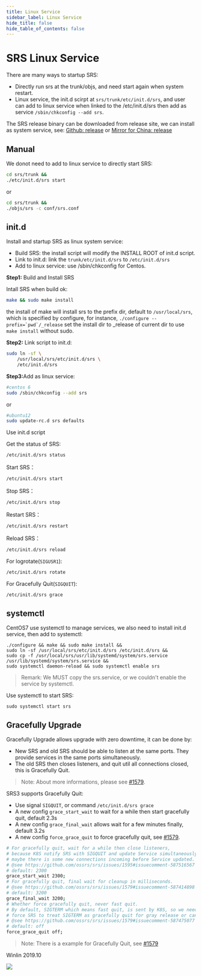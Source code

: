 ```yaml
---
title: Linux Service
sidebar_label: Linux Service
hide_title: false
hide_table_of_contents: false
---
```


# SRS Linux Service

There are many ways to startup SRS:
* Directly run srs at the trunk/objs, and need start again when system restart.
* Linux service, the init.d scirpt at `srs/trunk/etc/init.d/srs`, and user can add to linux service when linked to the /etc/init.d/srs then add as service `/sbin/chkconfig --add srs`.

The SRS release binary can be downloaded from release site, we can install as system service, see: [Github: release](http://ossrs.net/srs.release) or [Mirror for China: release](http://www.ossrs.net)

## Manual

We donot need to add to linux service to directly start SRS:

```bash
cd srs/trunk &&
./etc/init.d/srs start
```

or

```bash
cd srs/trunk &&
./objs/srs -c conf/srs.conf
```

## init.d

Install and startup SRS as linux system service:
* Build SRS: the install script will modify the INSTALL ROOT of init.d script.
* Link to init.d: link the `trunk/etc/init.d/srs` to `/etc/init.d/srs`
* Add to linux service: use /sbin/chkconfig for Centos.

<strong>Step1:</strong> Build and Install SRS

Intall SRS when build ok:

```bash
make && sudo make install
```

the install of make will install srs to the prefix dir, default to `/usr/local/srs`, which is specified by configure, for instance, ```./configure --prefix=`pwd`/_release``` set the install dir to _release of current dir to use `make install` without sudo.

<strong>Step2:</strong> Link script to init.d:

```bash
sudo ln -sf \
    /usr/local/srs/etc/init.d/srs \
    /etc/init.d/srs
```

<strong>Step3:</strong>Add as linux service:

```bash
#centos 6
sudo /sbin/chkconfig --add srs
```

or

```bash
#ubuntu12
sudo update-rc.d srs defaults
```

Use init.d script

Get the status of SRS:

```bash
/etc/init.d/srs status
```

Start SRS：

```bash
/etc/init.d/srs start
```

Stop SRS：

```bash
/etc/init.d/srs stop
```

Restart SRS：

```bash
/etc/init.d/srs restart
```

Reload SRS：

```bash
/etc/init.d/srs reload
```

For logrotate(`SIGUSR1`):

```bash
/etc/init.d/srs rotate
```

For Gracefully Quit(`SIGQUIT`):

```bash
/etc/init.d/srs grace
```

## systemctl

CentOS7 use systemctl to manage services, we also need to install init.d service, then add to systemctl:

```
./configure && make && sudo make install &&
sudo ln -sf /usr/local/srs/etc/init.d/srs /etc/init.d/srs &&
sudo cp -f /usr/local/srs/usr/lib/systemd/system/srs.service /usr/lib/systemd/system/srs.service &&
sudo systemctl daemon-reload && sudo systemctl enable srs
```

> Remark: We MUST copy the srs.service, or we couldn't enable the service by systemctl.

Use systemctl to start SRS:

```
sudo systemctl start srs
```

## Gracefully Upgrade

Gracefully Upgrade allows upgrade with zero downtime, it can be done by:

* New SRS and old SRS should be able to listen at the same ports. They provide services in the same ports simultaneously.
* The old SRS then closes listeners, and quit util all connections closed, this is Gracefully Quit.

> Note: About more informations, please see [#1579](https://github.com/ossrs/srs/issues/1579#issuecomment-587233844).

SRS3 supports Gracefully Quit:

* Use signal `SIGQUIT`, or command `/etc/init.d/srs grace`
* A new config `grace_start_wait` to wait for a while then start gracefully quit, default 2.3s
* A new config `grace_final_wait` allows wait for a few minutes finally, default 3.2s
* A new config `force_grace_quit` to force gracefully quit, see [#1579](https://github.com/ossrs/srs/issues/1579#issuecomment-587475077).

```bash
# For gracefully quit, wait for a while then close listeners,
# because K8S notify SRS with SIGQUIT and update Service simultaneously,
# maybe there is some new connections incoming before Service updated.
# @see https://github.com/ossrs/srs/issues/1595#issuecomment-587516567
# default: 2300
grace_start_wait 2300;
# For gracefully quit, final wait for cleanup in milliseconds.
# @see https://github.com/ossrs/srs/issues/1579#issuecomment-587414898
# default: 3200
grace_final_wait 3200;
# Whether force gracefully quit, never fast quit.
# By default, SIGTERM which means fast quit, is sent by K8S, so we need to
# force SRS to treat SIGTERM as gracefully quit for gray release or canary.
# @see https://github.com/ossrs/srs/issues/1579#issuecomment-587475077
# default: off
force_grace_quit off;
```

> Note: There is a example for Gracefully Quit, see [#1579](https://github.com/ossrs/srs/issues/1579#issuecomment-587414898)

Winlin 2019.10

![](https://ossrs.net/gif/v1/sls.gif?site=ossrs.io&path=/lts/doc-en-5/doc/service)


